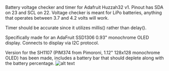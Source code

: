 Battery voltage checker and timer for Adafruit Huzzah32 v1. Pinout has SDA on 23 and SCL on 22. Voltage checker is meant for LiPo batteries, anything that operates between 3.7 and 4.2 volts will work.

Timer should be accurate since it utilizes millis() rather than delay().

Specifically made for an AdaFruit SSD1306 0.93" monochrome OLED display. Connects to display via I2C protocol.

Version for the SH1107 (PIM374 from Pimoroni, 1.12" 128x128 monochrome OLED) has been made, includes a battery bar that should deplete along with the battery percentage.
![alt text]([https://i.imgur.com/As4Aw2h.png])
